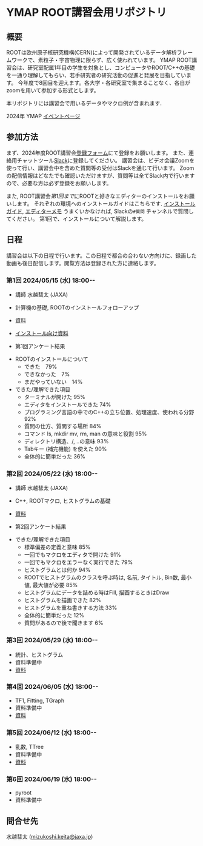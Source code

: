 # YMAP ROOT講習会用リポジトリ


## 概要

ROOTは欧州原子核研究機構(CERN)によって開発されているデータ解析フレームワークで、素粒子・宇宙物理に限らず、広く使われています。
YMAP ROOT講習会は、研究室配属1年目の学生を対象とし、コンピュータやROOT/C++の基礎を一通り理解してもらい、若手研究者の研究活動の促進と発展を目指しています。
今年度で8回目を迎えます。各大学・各研究室で集まることなく、各自がzoomを用いて参加する形式とします。

本リポジトリには講習会で用いるデータやマクロ例が含まれます.

2024年 YMAP [イベントページ](http://www.icrr.u-tokyo.ac.jp/YMAP/event/root2024/index.html)

## 参加方法

まず、2024年度ROOT講習会[登録フォーム](https://forms.gle/Zpn5cbq1oYZ2aoUK7)にて登録をお願いします。
また、連絡用チャットツール[Slack](https://join.slack.com/t/ymap-root/shared_invite/zt-2gmx6m2x3-mkmGI_IGRHVnb_Y4IOpyJA)に登録してください。
講習会は、ビデオ会議Zoomを使って行い、講習会中を含めた質問等の受付はSlackを通じて行います。
Zoomの配信情報はどなたでも確認いただけますが、質問等は全てSlack内で行いますので、必要な方は必ず登録をお願いします。

また, ROOT講習会*第1回まで*にROOTと好きなエディターのインストールをお願いします。
それぞれの環境へのインストールガイドはこちらです. [インストールガイド](./install), [エディターメモ](./install/editor.md)
うまくいかなければ, Slackの`#質問` チャンネルで質問してください。
第1回で、インストールについて解説します。

## 日程

講習会は以下の日程で行います。この日程で都合の合わない方向けに、録画した動画も後日配信します。閲覧方法は登録された方に連絡します。

### 第1回 2024/05/15 (水) 18:00--
* 講師 水越彗太 (JAXA)
* 計算機の基礎, ROOTのインストールフォローアップ
* [資料](./materials/root_lec_mzks_day1.pdf)
* [インストール向け資料](./materials/root_lec_mzks_install.pdf)

* 第1回アンケート結果

- ROOTのインストールについて
    - できた　79%
    - できなかった　7%
    - まだやっていない　14%
- できた/理解できた項目
    - ターミナルが開けた 95%
    - エディタをインストールできた 74%
    - プログラミング言語の中でのC++の立ち位置、処理速度、使われる分野 92%
    - 質問の仕方、質問する場所 84%
    - コマンド ls, mkdir mv, rm, man の意味と役割 95%
    - ディレクトリ構造、/, ..の意味 93%
    - Tabキー (補完機能) を使えた 90%
    - 全体的に簡単だった 36%

### 第2回 2024/05/22 (水) 18:00--
 * 講師 水越彗太 (JAXA)
 * C++, ROOTマクロ, ヒストグラムの基礎
 * [資料](./materials/root_lec_mzks_day2.pdf)

* 第2回アンケート結果
- できた/理解できた項目
    - 標準偏差の定義と意味 85%
    - 一回でもマクロをエディタで開けた 91%
    - 一回でもマクロをエラーなく実行できた 79%
    - ヒストグラムとは何か 94%
    - ROOTでヒストグラムのクラスを呼ぶ時は, 名前, タイトル, Bin数, 最小値, 最大値が必要 85%
    - ヒストグラムにデータを詰める時はFill, 描画するときはDraw
    - ヒストグラムを描画できた 82%
    - ヒストグラムを重ね書きする方法 33%
    - 全体的に簡単だった 12%
    - 質問があるので後で聞きます 6%


### 第3回 2024/05/29 (水) 18:00--
 * 統計、ヒストグラム
 * 資料準備中
 * [資料](./materials/root_lec_tkhs_day3.pdf)

### 第4回 2024/06/05 (水) 18:00--
 * TF1, Fitting, TGraph
 * 資料準備中
 * [資料](./materials/root_lec_nkmr_day4.pdf)

### 第5回 2024/06/12 (水) 18:00--
 * 乱数, TTree
 * 資料準備中
 * [資料](./materials/root_lec_itoh_day5.pdf)

### 第6回 2024/06/19 (水) 18:00--
 * pyroot
 * 資料準備中


## 問合せ先
水越彗太 (mizukoshi.keita@jaxa.jp)

